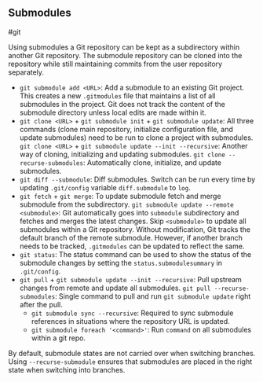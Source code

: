 ## Submodules
#git 

Using submodules a Git repository can be kept as a subdirectory within another Git repository. The submodule repository can be cloned into the repository while still maintaining commits from the user repository separately.

- `git submodule add <URL>`: Add a submodule to an existing Git project. This creates a new `.gitmodules` file that maintains a list of all submodules in the project. Git does not track the content of the submodule directory unless local edits are made within it.
- `git clone <URL>` + `git submodule init` + `git submodule update`: All three commands (clone main repository, initialize configuration file, and update submodules) need to be run to clone a project with submodules.
  `git clone <URL>` + `git submodule update --init --recursive`: Another way of cloning, initializing and updating submodules.
  `git clone --recurse-submodules`: Automatically clone, initialize, and update submodules.
- `git diff --submodule`: Diff submodules. Switch can be run every time by updating `.git/config` variable `diff.submodule` to `log`.
- `git fetch` + `git merge`: To update submodule fetch and merge submodule from the subdirectory.
  `git submodule update --remote <submodule>`: Git automatically goes into `submodule` subdirectory and fetches and merges the latest changes. Skip `<submodule>` to update all submodules within a Git repository. Without modification, Git tracks the default branch of the remote submodule. However, if another branch needs to be tracked, `.gitmodules` can be updated to reflect the same.
- `git status`: The status command can be used to show the status of the submodule changes by setting the `status.submodulesummary` in `.git/config`.
- `git pull` + `git submodule update --init --recursive`: Pull upstream changes from remote and update all submodules.
  `git pull --recurse-submodules`: Single command to pull and run `git submodule update` right after the pull.
  - `git submodule sync --recursive`: Required to sync submodule references in situations where the repository URL is updated.
  - `git submodule foreach '<command>'`: Run `command` on all submodules within a git repo.

By default, submodule states are not carried over when switching branches. Using `--recurse-submodule` ensures that submodules are placed in the right state when switching into branches.